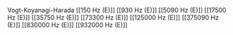 Vogt-Koyanagi-Harada
[[150 Hz (E)]]
[[930 Hz (E)]]
[[5090 Hz (E)]]
[[17500 Hz (E)]]
[[35750 Hz (E)]]
[[73300 Hz (E)]]
[[125000 Hz (E)]]
[[375090 Hz (E)]]
[[830000 Hz (E)]]
[[932000 Hz (E)]]